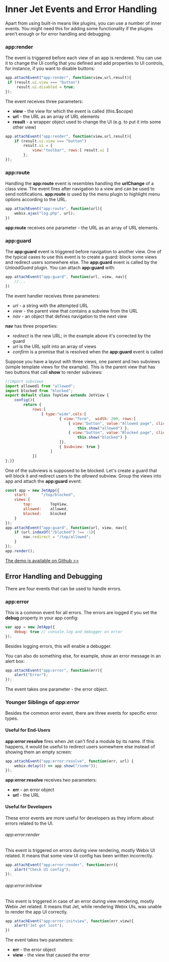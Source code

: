 # Inner Jet Events and Error Handling

Apart from using built-in means like plugins, you can use a number of inner events. You might need this for adding some functionality if the plugins aren't enough or for error handling and debugging.

### app:render

The event is triggered before each view of an app is rendered. You can use it to change the UI config that you defined and add properties to UI controls, for instance, if you want to disable buttons:

```js
app.attachEvent("app:render", function(view,url,result){
 if (result.ui.view === "button")
     result.ui.disabled = true;
});
```

The event receives three parameters:

- **view** - the view for which the event is called (this.$scope)
- **url** - the URL as an array of URL elements
- **result** - a wrapper object used to change the UI (e.g. to put it into some other view)

```js
app.attachEvent("app:render", function(view,url,result){
	if (result.ui.view === "button")
		result.ui = {
			view:"toolbar", rows:[ result.ui ]
		};
});
```

### app:route

Handling the **app:route** event is resembles handling the **urlChange** of a class view. The event fires after navigation to a view and can be used to send notifications. **app:route** is used by the menu plugin to highlight menu options according to the URL.

```js
app.attachEvent("app:route", function(url){
    webix.ajax("log.php", url);
})
```

**app:route** receives one parameter - the URL as an array of URL elements.

### app:guard

The **app:guard** event is triggered before navigation to another view. One of the typical cases to use this event is to create a guard: block some views and redirect users somewhere else. The **app:guard** event is called by the *UnloadGuard* plugin. You can attach **app:guard** with:

```js
app.attachEvent("app:guard", function(url, view, nav){
	//...
})
```

The event handler receives three parameters:

- *url* - a string with the attempted URL
- *view* - the parent view that contains a subview from the URL
- *nav* - an object that defines navigation to the next view

**nav** has three properties:

- *redirect* is the new URL; in the example above it's corrected by the guard
- *url* is the URL split into an array of views
- *confirm* is a promise that is resolved when the **app:guard** event is called

Suppose you have a layout with three views, one parent and two subviews (simple template views for the example). This is the parent view that has two buttons that call **show** to render subviews:

```js
//import subviews
import allowed1 from "allowed";
import blocked from "blocked";
export default class TopView extends JetView {
	config(){
		return {
			rows:[
				{ type:"wide",cols:[
						{ view:"form",  width: 200, rows:[
							{ view:"button", value:"Allowed page", click:() =>
								this.show("allowed") },
							{ view:"button", value:"Blocked page", click:() =>
								this.show("blocked") }
						]},
						{ $subview: true }
					]
			}]
};}}
```

One of the subviews is supposed to be blocked. Let's create a guard that will block it and redirect users to the *allowed* subview. Group the views into app and attach the **app:guard** event:

```js
const app = new JetApp({
	start:		"/top/blocked",
	views:{
		top:		TopView,
		allowed:	allowed,
		blocked:	blocked
	}
});
app.attachEvent("app:guard", function(url, view, nav){
	if (url.indexOf("/blocked") !== -1){
		nav.redirect = "/top/allowed";
	}
});
app.render();
```

[The demo is available on Github >>](https://github.com/webix-hub/jet-demos/blob/master/sources/appguard.js)


## Error Handling and Debugging

There are four events that can be used to handle errors.

### app:error

This is a common event for all errors. The errors are logged if you set the **debug** property in your app config:

```js
var app = new JetApp({
    debug: true // console.log and debugger on error
});
```

Besides logging errors, this will enable a debugger.

You can also do something else, for example, show an error message in an alert box:

```js
app.attachEvent("app:error", function(err){
    alert("Error");
});
```

The event takes one parameter - the error object.

### Younger Siblings of *app:error*

Besides the common error event, there are three events for specific error types.

#### Useful for End-Users

**app:error:resolve** fires when Jet can't find a module by its name. If this happens, it would be useful to redirect users somewhere else instead of showing them an empty screen:

```js
app.attachEvent("app:error:resolve", function(err, url) {
    webix.delay(() => app.show("/some"));
});
```

**app:error:resolve** receives two parameters:

- **err** - an error object
- **url** - the URL

#### Useful for Developers

These error events are more useful for developers as they inform about errors related to the UI.

###### app:error:render

This event is triggered on errors during view rendering, mostly Webix UI related. It means that some view UI config has been written incorrectly.

```js
app.attachEvent("app:error:render", function(err){
    alert("Check UI config");
});
```

###### app:error:initview

This event is triggered in case of an error during view rendering, mostly Webix Jet related. It means that Jet, while rendering Webix UIs, was unable to render the app UI correctly.

```js
app.attachEvent("app:error:initview", function(err,view){
    alert("Jet got lost");
})
```

The event takes two parameters:

- **err** - the error object
- **view** - the view that caused the error
